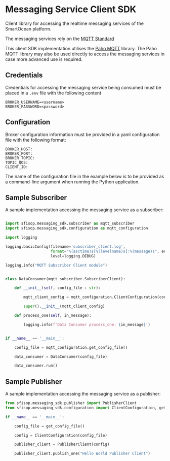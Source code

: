 # Messaging Service Client SDK

Client library for accessing the realtime messaging services of the SmartOcean platform.

The messaging services rely on the [MQTT Standard](https://mqtt.org/) 

This client SDK implementation utilises the [Paho MQTT](https://pypi.org/project/paho-mqtt/) library. The Paho MQTT library may also be used directly to access the messaging services in case more advanced use is required.

## Credentials

Credentials for accessing the messaging service being consumed must be placed in a `.env` file with the following content

```
BROKER_USERNAME=<username>
BROKER_PASSWORD=<password>
```

## Configuration

Broker configuration information must be provided in a yaml configuration file with the following format:

```
BROKER_HOST: 
BROKER_PORT: 
BROKER_TOPIC: 
TOPIC_QOS: 
CLIENT_ID: 
```
The name of the configuration file in the example below is to be provided as a command-line argument when running the Python application.

## Sample Subscriber

A sample implementation accessing the messaging service as a subscriber:

```python

import sfisop.messaging_sdk.subscriber as mqtt_subscriber
import sfisop.messaging_sdk.configuration as mqtt_configuration

import logging

logging.basicConfig(filename='subscriber_client.log',
                    format="%(asctime)s[%(levelname)s]:%(message)s", encoding='utf-8',
                    level=logging.DEBUG)

logging.info("MQTT Subscriber Client module")


class DataConsumer(mqtt_subscriber.SubscriberClient):

    def __init__(self, config_file : str):

        mqtt_client_config = mqtt_configuration.ClientConfiguration(config_file)

        super().__init__(mqtt_client_config)

    def process_one(self, in_message):

        logging.info(f'Data Consumer process_one: {in_message}')


if __name__ == '__main__':

    config_file = mqtt_configuration.get_config_file()

    data_consumer = DataConsumer(config_file)

    data_consumer.run()
```

## Sample Publisher

A sample implementation accessing the messaging service as a publisher:

```python
from sfisop.messaging_sdk.publisher import PublisherClient
from sfisop.messaging_sdk.configuration import ClientConfiguration, get_config_file

if __name__ == '__main__':

    config_file = get_config_file()

    config = ClientConfiguration(config_file)

    publisher_client = PublisherClient(config)

    publisher_client.publish_one("Hello World Publisher Client")
```


